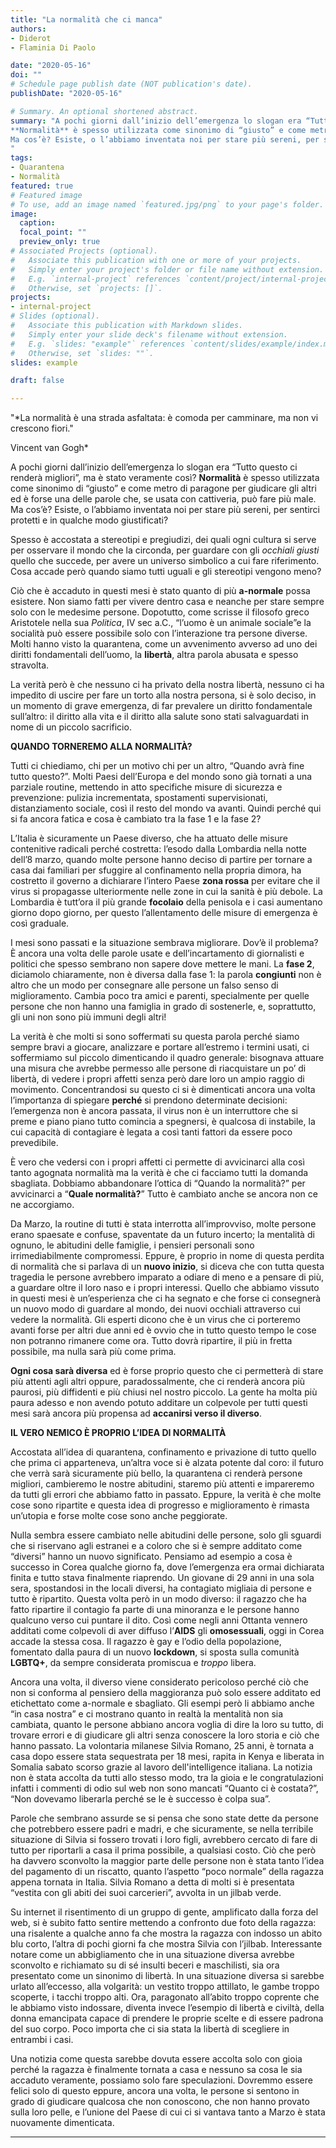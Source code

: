 ```yaml
---
title: "La normalità che ci manca"
authors:
- Diderot
- Flaminia Di Paolo

date: "2020-05-16"
doi: ""
# Schedule page publish date (NOT publication's date).
publishDate: "2020-05-16"

# Summary. An optional shortened abstract.
summary: "A pochi giorni dall’inizio dell’emergenza lo slogan era “Tutto questo ci renderà migliori”, ma è stato veramente così?
**Normalità** è spesso utilizzata come sinonimo di “giusto” e come metro di paragone per giudicare gli altri ed è forse una delle parole che, se usata con cattiveria, può fare più male. 
Ma cos’è? Esiste, o l’abbiamo inventata noi per stare più sereni, per sentirci protetti e in qualche modo giustificati? 
"
tags:
- Quarantena
- Normalità
featured: true
# Featured image
# To use, add an image named `featured.jpg/png` to your page's folder. 
image:
  caption: 
  focal_point: ""
  preview_only: true
# Associated Projects (optional).
#   Associate this publication with one or more of your projects.
#   Simply enter your project's folder or file name without extension.
#   E.g. `internal-project` references `content/project/internal-project/index.md`.
#   Otherwise, set `projects: []`.
projects:
- internal-project
# Slides (optional).
#   Associate this publication with Markdown slides.
#   Simply enter your slide deck's filename without extension.
#   E.g. `slides: "example"` references `content/slides/example/index.md`.
#   Otherwise, set `slides: ""`.
slides: example

draft: false

---
```


"*La normalità è una strada asfaltata: è comoda per camminare, ma non vi crescono fiori."

Vincent van Gogh*

A pochi giorni dall’inizio dell’emergenza lo slogan era “Tutto questo ci renderà migliori”, ma è stato veramente così?
**Normalità** è spesso utilizzata come sinonimo di “giusto” e come metro di paragone per giudicare gli altri ed è forse una delle parole che, se usata con cattiveria, può fare più male. 
Ma cos’è? Esiste, o l’abbiamo inventata noi per stare più sereni, per sentirci protetti e in qualche modo giustificati? 

Spesso è accostata a stereotipi e pregiudizi, dei quali ogni cultura si serve per osservare il mondo che la circonda, per guardare con gli *occhiali giusti* quello che succede, per avere un universo simbolico a cui fare riferimento. 
Cosa accade però quando siamo tutti uguali e gli stereotipi vengono meno? 

Ciò che è accaduto in questi mesi è stato quanto di più **a-normale** possa esistere. Non siamo fatti per vivere dentro casa e neanche per stare sempre solo con le medesime persone. Dopotutto, come scrisse il filosofo greco Aristotele nella sua *Politica*, IV sec a.C., “l’uomo è un animale sociale”e la socialità può essere possibile solo con l’interazione tra persone diverse. Molti hanno visto la quarantena, come un avvenimento avverso ad uno dei diritti fondamentali dell’uomo, la **libertà**, altra parola abusata e spesso stravolta.

 La verità però è che nessuno ci ha privato della nostra libertà, nessuno ci ha impedito di uscire per fare un torto alla nostra persona, si è solo deciso, in un momento di grave emergenza, di far prevalere un diritto fondamentale sull’altro: il diritto alla vita e il diritto alla salute sono stati salvaguardati in nome di un piccolo sacrificio.

**QUANDO TORNEREMO ALLA NORMALITÀ?**

Tutti ci chiediamo, chi per un motivo chi per un altro, “Quando avrà fine tutto questo?”.
Molti Paesi dell’Europa e del mondo sono già tornati a una parziale routine, mettendo in atto specifiche misure di sicurezza e prevenzione: pulizia incrementata, spostamenti supervisionati, distanziamento sociale, così il resto del mondo va avanti. 
Quindi perché qui si fa ancora fatica e cosa è cambiato tra la fase 1 e la fase 2?

L’Italia è sicuramente un Paese diverso, che ha attuato delle misure contenitive radicali perché costretta: l’esodo dalla Lombardia nella notte dell’8 marzo, quando molte persone hanno deciso di partire per tornare a casa dai familiari per sfuggire al confinamento nella propria dimora, ha costretto il governo a dichiarare l’intero Paese **zona rossa** per evitare che il virus si propagasse ulteriormente nelle zone in cui la sanità è più debole. La Lombardia è tutt’ora il più grande **focolaio** della penisola e i casi aumentano giorno dopo giorno, per questo l’allentamento delle misure di emergenza è così graduale. 

I mesi sono passati e la situazione sembrava migliorare. 
Dov’è il problema? È ancora una volta delle parole usate e dell’incartamento di giornalisti e politici che spesso sembrano non sapere dove mettere le mani. 
La **fase 2**, diciamolo chiaramente, non è diversa dalla fase 1: la parola **congiunti** non è altro che un modo per consegnare alle persone un falso senso di miglioramento. Cambia poco tra amici e parenti, specialmente per quelle persone che non hanno una famiglia in grado di sostenerle, e, soprattutto, gli uni non sono più immuni degli altri! 

La verità è che molti si sono soffermati su questa parola perché siamo sempre bravi a giocare, analizzare e portare all’estremo i termini usati, ci soffermiamo sul piccolo dimenticando il quadro generale: bisognava attuare una misura che avrebbe permesso alle persone di riacquistare un po’ di libertà, di vedere i propri affetti senza però dare loro un ampio raggio di movimento. Concentrandosi su questo ci si è dimenticati ancora una volta l’importanza di spiegare **perché** si prendono determinate decisioni: l’emergenza non è ancora passata, il virus non è un interruttore che si preme e piano piano tutto comincia a spegnersi, è qualcosa di instabile, la cui capacità di contagiare è legata a così tanti fattori da essere poco prevedibile.

È vero che vedersi con i propri affetti ci permette di avvicinarci alla così tanto agognata normalità ma la verità è che ci facciamo tutti la domanda sbagliata.
Dobbiamo abbandonare l’ottica di “Quando la normalità?” per avvicinarci a “**Quale normalità?**”
Tutto è cambiato anche se ancora non ce ne accorgiamo. 

Da Marzo, la routine di tutti è stata interrotta all’improvviso, molte persone erano spaesate e confuse, spaventate da un futuro incerto; la mentalità di ognuno, le abitudini delle famiglie, i pensieri personali sono irrimediabilmente compromessi. 
Eppure, è proprio in nome di questa perdita di normalità che si parlava di un **nuovo inizio**, si diceva che con tutta questa tragedia le persone avrebbero imparato a odiare di meno e a pensare di più, a guardare oltre il loro naso e i propri interessi. Quello che abbiamo vissuto in questi mesi è un’esperienza che ci ha segnato e che forse ci consegnerà un nuovo modo di guardare al mondo, dei nuovi occhiali attraverso cui vedere la normalità. Gli esperti dicono che è un virus che ci porteremo avanti forse per altri due anni ed è ovvio che in tutto questo tempo le cose non potranno rimanere come ora. Tutto dovrà ripartire, il più in fretta possibile, ma nulla sarà più come prima.

**Ogni cosa sarà diversa** ed è forse proprio questo che ci permetterà di stare più attenti agli altri oppure, paradossalmente, che ci renderà ancora più paurosi, più diffidenti e più chiusi nel nostro piccolo. La gente ha molta più paura adesso e non avendo potuto additare un colpevole per tutti questi mesi sarà ancora più propensa ad **accanirsi verso il diverso**. 

**IL VERO NEMICO È PROPRIO L’IDEA DI NORMALITÀ**

Accostata all’idea di quarantena, confinamento e privazione di tutto quello che prima ci apparteneva, un’altra voce si è alzata potente dal coro: il futuro che verrà sarà sicuramente più bello, la quarantena ci renderà persone migliori, cambieremo le nostre abitudini, staremo più attenti e impareremo da tutti gli errori che abbiamo fatto in passato.
Eppure, la verità è che molte cose sono ripartite e questa idea di progresso e miglioramento è rimasta un’utopia e forse molte cose sono anche peggiorate.

Nulla sembra essere cambiato nelle abitudini delle persone, solo gli sguardi che si riservano agli estranei e a coloro che si è sempre additato come “diversi” hanno un nuovo significato.
Pensiamo ad esempio a cosa è successo in Corea qualche giorno fa, dove l’emergenza era ormai dichiarata finita e tutto stava finalmente riaprendo. Un giovane di 29 anni in una sola sera, spostandosi in the locali diversi, ha contagiato migliaia di persone e tutto è ripartito. Questa volta però in un modo diverso: il ragazzo che ha fatto ripartire il contagio fa parte di una minoranza e le persone hanno qualcuno verso cui puntare il dito. Così come negli anni Ottanta vennero additati come colpevoli di aver diffuso l’**AIDS** gli **omosessuali**, oggi in Corea accade la stessa cosa. Il ragazzo è gay e l’odio della popolazione, fomentato dalla paura di un nuovo **lockdown**, si sposta sulla comunità **LGBTQ+**, da sempre considerata promiscua e *troppo* libera. 

Ancora una volta, il diverso viene considerato pericoloso perché ciò che non si conforma al pensiero della maggioranza può solo essere additato ed etichettato come a-normale e sbagliato. 
 Gli esempi però li abbiamo anche “in casa nostra” e ci mostrano quanto in realtà la mentalità non sia cambiata, quanto le persone abbiano ancora voglia di dire la loro su tutto, di trovare errori e di giudicare gli altri senza conoscere la loro storia e ciò che hanno passato. La volontaria milanese Silvia Romano, 25 anni, è tornata a casa dopo essere stata sequestrata per 18 mesi, rapita in Kenya e liberata in Somalia sabato scorso grazie al lavoro dell'intelligence italiana. La notizia non è stata accolta da tutti allo stesso modo, tra la gioia e le congratulazioni infatti i commenti di odio sul web non sono mancati “Quanto ci è costata?”, “Non dovevamo liberarla perché se le è successo è colpa sua”. 
 
Parole che sembrano assurde se si pensa che sono state dette da persone che potrebbero essere padri e madri, e che sicuramente, se nella terribile situazione di Silvia si fossero trovati i loro figli, avrebbero cercato di fare di tutto per riportarli a casa il prima possibile, a qualsiasi costo. Ciò che però ha davvero sconvolto la maggior parte delle persone non è stata tanto l’idea del pagamento di un riscatto, quanto l’aspetto “poco normale” della ragazza appena tornata in Italia. Silvia Romano a detta di molti si è presentata “vestita con gli abiti dei suoi carcerieri”, avvolta in un jilbab verde.

Su internet il risentimento di un gruppo di gente, amplificato dalla forza del web, si è subito fatto sentire mettendo a confronto due foto della ragazza: una risalente a qualche anno fa che mostra la ragazza con indosso un abito blu corto, l’altra di pochi giorni fa che mostra Silvia con l’jilbab. Interessante notare come un abbigliamento che in una situazione diversa avrebbe sconvolto e richiamato su di sé insulti beceri e maschilisti, sia ora presentato come un sinonimo di libertà. In una situazione diversa si sarebbe urlato all’eccesso, alla volgarità: un vestito troppo attillato, le gambe troppo scoperte, i tacchi troppo alti. Ora, paragonato all’abito troppo coprente che le abbiamo visto indossare, diventa invece l’esempio di libertà e civiltà, della donna emancipata capace di prendere le proprie scelte e di essere padrona del suo corpo. Poco importa che ci sia stata la libertà di scegliere in entrambi i casi.

Una notizia come questa sarebbe dovuta essere accolta solo con gioia perché la ragazza è finalmente tornata a casa e nessuno sa cosa le sia accaduto veramente, possiamo solo fare speculazioni. Dovremmo essere felici solo di questo eppure, ancora una volta, le persone si sentono in grado di giudicare qualcosa che non conoscono, che non hanno provato sulla loro pelle, e l’unione del Paese di cui ci si vantava tanto a Marzo è stata nuovamente dimenticata.

---
